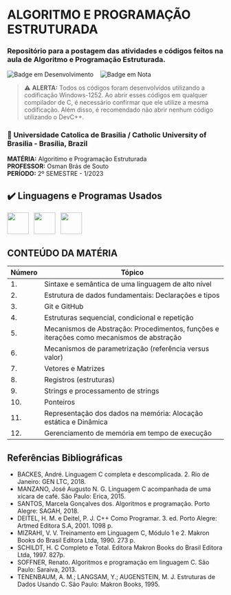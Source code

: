 # ALGORITMO E PROGRAMAÇÃO ESTRUTURADA

### Repositório para a postagem das atividades e códigos feitos na aula de Algoritmo e Programação Estruturada.
![Badge em Desenvolvimento](http://img.shields.io/static/v1?label=STATUS&message=CURSANDO&color=GREEN&style=for-the-badge) &nbsp; &nbsp;![Badge em Nota](http://img.shields.io/static/v1?label=NOTA&message=NÃO%20LANÇADA&color=%23FF0000&style=for-the-badge)

> ⚠️ **ALERTA:** Todos os códigos foram desenvolvidos utilizando a codificação Windows-1252. Ao abrir esses códigos em qualquer compilador de C, é necessário confirmar que ele utilize a mesma codificação. Além disso, é recomendado não abrir nenhum código utilizando o DevC++.

### 📍 **Universidade Catolica de Brasilia / Catholic University of Brasilia** - Brasília, Brazil
**MATÉRIA:** Algoritimo e Programação Estruturada <br>
**PROFESSOR:** Osman Brás de Souto <br>
**PERÍODO:** 2º SEMESTRE - 1/2023
## ✔️ Linguagens e Programas Usados

<img src="https://cdn.jsdelivr.net/gh/devicons/devicon/icons/c/c-original.svg" width="50" height="50"/> &nbsp; <img src="https://cdn.jsdelivr.net/gh/devicons/devicon/icons/vscode/vscode-original.svg" width="50" height="50"/> &nbsp; <img src="https://cdn.jsdelivr.net/gh/devicons/devicon/icons/git/git-original.svg" width="50" height="50"/> 

## CONTEÚDO DA MATÉRIA

| Número | Tópico                                                   |
| ------ | -------------------------------------------------------- |
| 1.     | Sintaxe e semântica de uma linguagem de alto nível        |
| 2.     | Estrutura de dados fundamentais: Declarações e tipos      |
| 3.     | Git e GitHub                                             |
| 4.     | Estruturas sequencial, condicional e repetição            |
| 5.     | Mecanismos de Abstração: Procedimentos, funções e iterações como mecanismos de abstração |
| 6.     | Mecanismos de parametrização (referência versus valor)    |
| 7.     | Vetores e Matrizes                                       |
| 8.     | Registros (estruturas)                                   |
| 9.     | Strings e processamento de strings                       |
| 10.    | Ponteiros                                                |
| 11.    | Representação dos dados na memória: Alocação estática e Dinâmica |
| 12.    | Gerenciamento de memória em tempo de execução             |

##  Referências Bibliográficas

- BACKES, André. Linguagem C completa e descomplicada. 2. Rio de Janeiro: GEN LTC, 2018.
- MANZANO, José Augusto N. G. Linguagem C acompanhada de uma xícara de café. São Paulo: Erica, 2015.
- SANTOS, Marcela Gonçalves dos. Algoritmos e programação. Porto Alegre: SAGAH, 2018.
- DEITEL, H. M. e Deitel, P. J. C++ Como Programar. 3. ed. Porto Alegre: Artmed Editora S.A, 2001. 1098 p.
- MIZRAHI, V. V. Treinamento em Linguagem C, Módulo 1 e 2. Makron Books do Brasil Editora Ltda, 1990. 273 p.
- SCHILDT, H. C Completo e Total. Editora Makron Books do Brasil Editora Ltda, 1997. 827p.
- SOFFNER, Renato. Algoritmos e programação em linguagem C. São Paulo: Saraiva, 2013.
- TENENBAUM, A. M.; LANGSAM, Y.; AUGENSTEIN, M. J. Estruturas de Dados Usando C. São Paulo: Makron Books, 1995.

